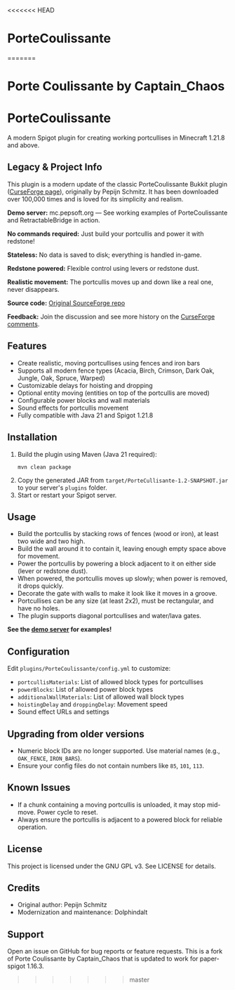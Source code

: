 <<<<<<< HEAD
# PorteCoulissante
=======
# Porte Coulissante by Captain_Chaos
# PorteCoulissante

A modern Spigot plugin for creating working portcullises in Minecraft 1.21.8 and above.

## Legacy & Project Info
This plugin is a modern update of the classic PorteCoulissante Bukkit plugin ([CurseForge page](https://legacy.curseforge.com/minecraft/bukkit-plugins/portecoulissante)), originally by Pepijn Schmitz. It has been downloaded over 100,000 times and is loved for its simplicity and realism.

**Demo server:** mc.pepsoft.org — See working examples of PorteCoulissante and RetractableBridge in action.

**No commands required:** Just build your portcullis and power it with redstone!

**Stateless:** No data is saved to disk; everything is handled in-game.

**Redstone powered:** Flexible control using levers or redstone dust.

**Realistic movement:** The portcullis moves up and down like a real one, never disappears.

**Source code:** [Original SourceForge repo](https://sourceforge.net/p/portecoulissant/code/HEAD/tree/)

**Feedback:** Join the discussion and see more history on the [CurseForge comments](https://legacy.curseforge.com/minecraft/bukkit-plugins/portecoulissante#comments).

## Features
- Create realistic, moving portcullises using fences and iron bars
- Supports all modern fence types (Acacia, Birch, Crimson, Dark Oak, Jungle, Oak, Spruce, Warped)
- Customizable delays for hoisting and dropping
- Optional entity moving (entities on top of the portcullis are moved)
- Configurable power blocks and wall materials
- Sound effects for portcullis movement
- Fully compatible with Java 21 and Spigot 1.21.8

## Installation
1. Build the plugin using Maven (Java 21 required):
	```pwsh
	mvn clean package
	```
2. Copy the generated JAR from `target/PorteCullisante-1.2-SNAPSHOT.jar` to your server's `plugins` folder.
3. Start or restart your Spigot server.

## Usage
- Build the portcullis by stacking rows of fences (wood or iron), at least two wide and two high.
- Build the wall around it to contain it, leaving enough empty space above for movement.
- Power the portcullis by powering a block adjacent to it on either side (lever or redstone dust).
- When powered, the portcullis moves up slowly; when power is removed, it drops quickly.
- Decorate the gate with walls to make it look like it moves in a groove.
- Portcullises can be any size (at least 2x2), must be rectangular, and have no holes.
- The plugin supports diagonal portcullises and water/lava gates.

**See the [demo server](mc.pepsoft.org) for examples!**

## Configuration
Edit `plugins/PorteCoulissante/config.yml` to customize:
- `portcullisMaterials`: List of allowed block types for portcullises
- `powerBlocks`: List of allowed power block types
- `additionalWallMaterials`: List of allowed wall block types
- `hoistingDelay` and `droppingDelay`: Movement speed
- Sound effect URLs and settings

## Upgrading from older versions
- Numeric block IDs are no longer supported. Use material names (e.g., `OAK_FENCE`, `IRON_BARS`).
- Ensure your config files do not contain numbers like `85`, `101`, `113`.

## Known Issues
- If a chunk containing a moving portcullis is unloaded, it may stop mid-move. Power cycle to reset.
- Always ensure the portcullis is adjacent to a powered block for reliable operation.

## License
This project is licensed under the GNU GPL v3. See LICENSE for details.

## Credits
- Original author: Pepijn Schmitz
- Modernization and maintenance: Dolphindalt

## Support
Open an issue on GitHub for bug reports or feature requests.
This is a fork of Porte Coulissante by Captain_Chaos that is updated to work for paper-spigot 1.16.3.
>>>>>>> master
